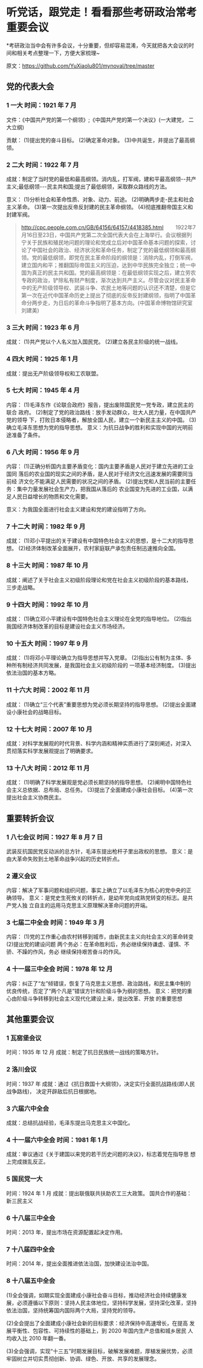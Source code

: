 # 听党话，跟党走！看看那些考研政治常考重要会议
*考研政治当中会有许多会议，十分重要，但却容易混淆，今天就把各大会议的时 间和相关考点整理一下，方便大家梳理~ 

原文：https://github.com/YuXiaolu801/mynoval/tree/master


## 党的代表大会
### 1 一大 时间：1921 年 7 月 
文件：《中国共产党的第一个纲领》;《中国共产党的第一个决议》(一大建党， 二大立纲)

贡献： (1)提出党的奋斗目标。 (2)确定革命对象。 (3)中共诞生，并提出了最高纲领。
### 2 二大 时间：1922 年 7 月 
成就：制定了当时党的最低和最高纲领。消内乱，打军阀，建和平最高纲领--共产主义;最低纲领---民主共和国;提出了最低纲领，采取群众路线的方法。

意义： (1)分析社会和革命性质、对象、动力、前途。 (2)明确两步走-民主和社会主义革命。 (3)第一次提出反帝反封建的民主革命纲领。 (4)彻底推翻帝国主义和封建军阀。

> http://cpc.people.com.cn/GB/64156/64157/4418385.html 　　1922年7月16日至23日，中国共产党第二次全国代表大会在上海举行。会议根据列宁关于民族和殖民地问题的理论和党成立后对中国革命基本问题的探索，讨论了中国社会的政治、经济状况和革命任务，制定了党的最低纲领和最高纲领。党的最低纲领，即党在民主革命阶段的纲领是：消除内乱，打倒军阀，建立国内和平；推翻国际帝国主义的压迫，达到中华民族完全独立；统一中国为真正的民主共和国。党的最高纲领是：在最低纲领实现之后，建立劳农专政的政治，铲除私有财产制度，渐次达到共产主义。尽管会议对民主革命中的无产阶级领导权、武装斗争、农民土地等问题的认识还不清楚，但是它第一次在近代中国革命历史上提出了彻底的反帝反封建纲领，指明了中国革命分两步走，为日后的革命斗争指明了基本方向。(中国革命博物馆研究室 刘建美)

### 3 三大 时间：1923 年 6 月

成就： (1)共产党以个人名义加入国民党。 (2)建立各民主阶级的统一战线。
### 4 四大 时间：1925 年 1 月 
成就：提出无产阶级领导权和工农联盟。
### 5 七大 时间：1945 年 4 月

内容： (1)毛泽东作《论联合政府》报告，提出废除国民党一党专政，建立民主的联合 政府。 (2)制定了党的政治路线：放手发动群众，壮大人民力量，在中国共产党的领导 下，打败日本侵略者，解放全国人民，建立一个新民主主义的中国。 (3)确立毛泽东思想为党的指导思想。
意义：为抗日战争的胜利和实现中国的光明前途准备了条件。 
### 6 八大 时间：1956 年 9 月
内容： (1)正确分析国内主要矛盾变化：国内主要矛盾是人民对于建立先进的工业国同 落后的农业国的现实之间的矛盾，是人民对于经济文化迅速发展的需要同当前经 济文化不能满足人民需要的状况之间的矛盾。 (2)提出党和人民当前的主要任务：集中力量发展社会生产力，把我国从落后的 农业国变为先进的工业国，以满足人民日益增长的物质和文化需要。

意义：为我国全面进行社会主义建设和党的建设指明了方向。 
### 7 十二大 时间：1982 年 9 月
成就： (1)邓小平提出的关于建设有中国特色社会主义的思想，是十二大的指导思想。 (2)经济体制改革全面展开，农村家庭联产承包责任制迅速推向全国。
### 8 十三大 时间：1987 年 10 月
成就：阐述了关于社会主义初级阶段理论和党在社会主义初级阶段的基本路线， 三步走战略。 
### 9 十四大 时间：1992 年 10 月

成就： (1)确立邓小平建设有中国特色社会主义理论在全党的指导地位。 (2)指出我国经济体制改革的目标是建设社会主义市场经济。

### 10 十五大 时间：1997 年 9 月
成就： (1)将邓小平理论确立为指导思想并写入党章。
(2)指出公有制为主体、多种所有制经济共同发展，是我国社会主义初级阶段的 一项基本经济制度。 (3)提出依法治国的基本方略。

### 11 十六大 时间：2002 年 11 月
成就： (1)确立“三个代表”重要思想为党必须长期坚持的指导思想。 (2)提出全面建设小康社会的战略目标。

### 12 十七大 时间：2007 年 10 月
成就：对科学发展观的时代背景、科学内涵和精神实质进行了深刻阐述，对深入 贯彻落实科学发展观提出了明确要求。 

### 13 十八大 时间：2012 年 11 月
成就： (1)明确了科学发展观是党必须长期坚持的指导思想。 (2)阐明中国特色社会主义总依据、总布局、总任务。 (3)提出了全面建成小康社会目标。 (4)第一次提出社会主义协商民主。

## 重要转折会议
### 1 八七会议 时间：1927 年 8 月 7 日
武装反抗国民党反动派的总方针，毛泽东提出枪杆子里出政权的思想。
意义：是由大革命失败到土地革命战争兴起的历史转折点。 
### 2 遵义会议
内容：解决了军事问题和组织问题，事实上确立了以毛泽东为核心的党中央的正 确领导。
意义：是党史生死攸关的转折点，是幼年党向成熟党转变的标志。是共产党人独 立自主的运用马克思主义原理解决革命问题的开端。 
### 3 七届二中全会 时间：1949 年 3 月
内容： (1)党的工作重心由农村转移到城市，由新民主主义向社会主义的革命转变 (2)提出党的建设问题 
两个务必：在革命胜利后，务必继续保持谦虚、谨慎、不骄、不躁的作风，务必 继续保持艰苦奋斗的作风。
### 4 十一届三中全会 时间：1978 年 12 月
内容：纠正了“左”倾错误，恢复了马克思主义思想、政治路线，和民主集中制的 优良传统，否定了“两个凡是”错误方针和阶级斗争为纲的思想。 
意义：把党的重心由阶级斗争转移到社会主义现代化建设上来，提出改革、开放 的重要思想

## 其他重要会议
### 1 瓦窑堡会议 
时间：1935 年 12 月 成就：制定了抗日民族统一战线的策略方针。 
### 2 洛川会议 
时间：1937 年
成就：通过《抗日救国十大纲领》，决定实行全面抗战路线(即人民战争路线)， 决定开辟敌后抗日根据地。
### 3 六届六中全会 
成就：总结抗战经验，毛泽东提出马克思主义中国化。 
### 4 十一届六中全会 时间：1981 年 1 月
成就：审议通过《关于建国以来党的若干历史问题的决议》，标志着党在指导思 想上完成拨乱反正。 
### 5 国民党一大 
时间：1924 年 1 月
成就：提出联俄联共扶助农工三大政策。 国共合作的基础：新三民主义 
### 6 十八届三中全会 
时间：2013 年，提出市场在资源配置起决定作用。 
### 7 十八届四中全会 
时间：2014 年，提出全面推进依法治国，加快建设法治中国。 
### 8 十八届五中全会
(1)全会强调，如期实现全面建成小康社会奋斗目标，推动经济社会持续健康发展，必须遵循以下原则：坚持人民主体地位，坚持科学发展，坚持深化改革，坚持依法治国，坚持统筹国内国际两个大局，坚持党的领导。

(2)全会提出了全面建成小康社会新的目标要求：经济保持中高速增长，在提高 发展平衡性、包容性、可持续性的基础上，到 2020 年国内生产总值和城乡居民 人均收入比 2010 年翻一番。

(3)全会强调，实现“十三五”时期发展目标，破解发展难题，厚植发展优势，必须 牢固树立并切实贯彻创新、协调、绿色、开放、共享的发展理念。